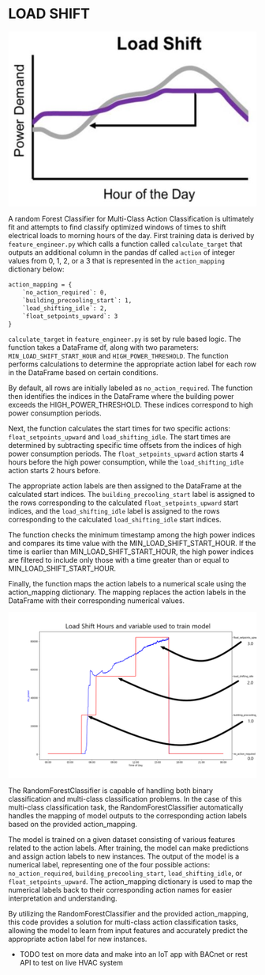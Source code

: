 # LOAD SHIFT 

![alg](images/end_goal.jpg)

A random Forest Classifier for Multi-Class Action Classification is ultimately fit and attempts to find classify 
optimized windows of times to shift electrical loads to morning hours of the day. First training data is derived 
by `feature_engineer.py` which calls a function called `calculate_target` that outputs an additional column in the pandas df called `action` of integer values from 0, 1, 2, or a 3 that is represented in the `action_mapping` dictionary below:

```
action_mapping = {
    `no_action_required`: 0,
    `building_precooling_start`: 1,
    `load_shifting_idle`: 2,
    `float_setpoints_upward`: 3
}

```
`calculate_target` in `feature_engineer.py` is set by rule based logic. The function takes a DataFrame df, along with two parameters: `MIN_LOAD_SHIFT_START_HOUR` and `HIGH_POWER_THRESHOLD`. The function performs calculations to determine the appropriate action label for each row in the DataFrame based on certain conditions.

By default, all rows are initially labeled as `no_action_required`. The function then identifies the indices in the DataFrame where the building power exceeds the HIGH_POWER_THRESHOLD. These indices correspond to high power consumption periods.

Next, the function calculates the start times for two specific actions: `float_setpoints_upward` and `load_shifting_idle`. The start times are determined by subtracting specific time offsets from the indices of high power consumption periods. The `float_setpoints_upward` action starts 4 hours before the high power consumption, while the `load_shifting_idle` action starts 2 hours before.

The appropriate action labels are then assigned to the DataFrame at the calculated start indices. The `building_precooling_start` label is assigned to the rows corresponding to the calculated `float_setpoints_upward` start indices, and the `load_shifting_idle` label is assigned to the rows corresponding to the calculated `load_shifting_idle` start indices.

The function checks the minimum timestamp among the high power indices and compares its time value with the MIN_LOAD_SHIFT_START_HOUR. If the time is earlier than MIN_LOAD_SHIFT_START_HOUR, the high power indices are filtered to include only those with a time greater than or equal to MIN_LOAD_SHIFT_START_HOUR.

Finally, the function maps the action labels to a numerical scale using the action_mapping dictionary. The mapping replaces the action labels in the DataFrame with their corresponding numerical values.


![alg](images/rtu_power_and_action_2022-06-14_MOD.png)


The RandomForestClassifier is capable of handling both binary classification and multi-class classification problems. In the case of this multi-class classification task, the RandomForestClassifier automatically handles the mapping of model outputs to the corresponding action labels based on the provided action_mapping.

The model is trained on a given dataset consisting of various features related to the action labels. After training, the model can make predictions and assign action labels to new instances. The output of the model is a numerical label, representing one of the four possible actions: `no_action_required`, `building_precooling_start`, `load_shifting_idle`, or `float_setpoints_upward`. The action_mapping dictionary is used to map the numerical labels back to their corresponding action names for easier interpretation and understanding.

By utilizing the RandomForestClassifier and the provided action_mapping, this code provides a solution for multi-class action classification tasks, allowing the model to learn from input features and accurately predict the appropriate action label for new instances.


* TODO test on more data and make into an IoT app with BACnet or rest API to test on live HVAC system

